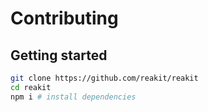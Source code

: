 # Contributing

## Getting started

```bash
git clone https://github.com/reakit/reakit
cd reakit
npm i # install dependencies
```
